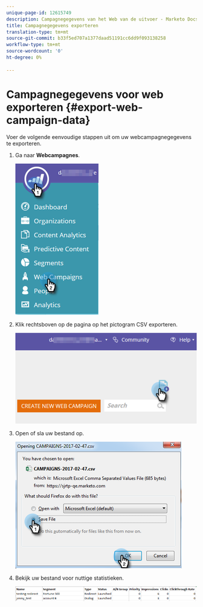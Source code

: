 ```yaml
---
unique-page-id: 12615749
description: Campagnegegevens van het Web van de uitvoer - Marketo Docs - de Documentatie van het Product
title: Campagnegegevens exporteren
translation-type: tm+mt
source-git-commit: b33f5ed707a1377daad51191cc6dd9f093138258
workflow-type: tm+mt
source-wordcount: '0'
ht-degree: 0%

---
```



# Campagnegegevens voor web exporteren {#export-web-campaign-data}

Voer de volgende eenvoudige stappen uit om uw webcampagnegegevens te exporteren.

1. Ga naar **Webcampagnes**.

   ![](assets/one-2.png)

1. Klik rechtsboven op de pagina op het pictogram CSV exporteren.

   ![](assets/two-2.png)

1. Open of sla uw bestand op.

   ![](assets/three-2.png)

1. Bekijk uw bestand voor nuttige statistieken.

   ![](assets/four-1.png)
